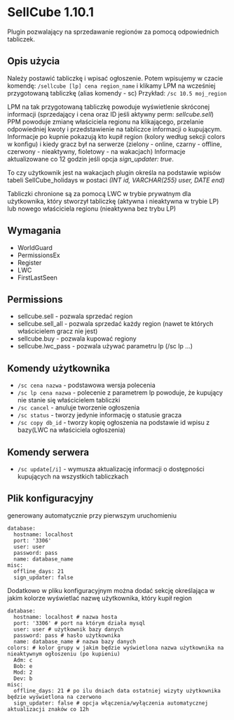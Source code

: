 SellCube 1.10.1
===============
Plugin pozwalający na sprzedawanie regionów za pomocą odpowiednich tabliczek.

Opis użycia
-----------
Należy postawić tabliczkę i wpisać ogłoszenie.
Potem wpisujemy w czacie komendę: `/sellcube [lp] cena region_name` i klikamy LPM na wcześniej przygotowaną tabliczkę (alias komendy - sc)
Przykład: `/sc 10.5 moj_region`

LPM na tak przygotowaną tabliczkę powoduje wyświetlenie skróconej informacji (sprzedający i cena oraz ID jeśli aktywny perm: _sellcube.sell_)
PPM powoduje zmianę właściciela regionu na klikającego, przelanie odpowiedniej kwoty i przedstawienie na tabliczce informacji o kupującym.
Informacje po kupnie pokazują kto kupił region (kolory według sekcji colors w konfigu) i kiedy gracz był na serwerze (zielony - online, czarny - offline, czerwony - nieaktywny, fioletowy - na wakacjach)
Informacje aktualizowane co 12 godzin jeśli opcja _sign_updater: true_.

To czy użytkownik jest na wakacjach plugin określa na podstawie wpisów tabeli SellCube_holidays w postaci _(INT id, VARCHAR(255) user, DATE end)_

Tabliczki chronione są za pomocą LWC w trybie prywatnym dla użytkownika, który stworzył tabliczkę (aktywna i nieaktywna w trybie LP) lub nowego właściciela regionu (nieaktywna bez trybu LP)

Wymagania
---------
* WorldGuard
* PermissionsEx
* Register
* LWC
* FirstLastSeen

Permissions
-----------
* sellcube.sell - pozwala sprzedać region
* sellcube.sell_all - pozwala sprzedać każdy region (nawet te których właścicielem gracz nie jest)
* sellcube.buy - pozwala kupować regiony
* sellcube.lwc_pass - pozwala używać parametru lp (/sc lp ...)

Komendy użytkownika
-------------------
* `/sc cena nazwa` - podstawowa wersja polecenia
* `/sc lp cena nazwa` - polecenie z parametrem lp powoduje, że kupujący nie stanie się właścicielem tabliczki
* `/sc cancel` - anuluje tworzenie ogłoszenia
* `/sc status` - tworzy jedynie informację o statusie gracza
* `/sc copy db_id` - tworzy kopię ogłoszenia na podstawie id wpisu z bazy(LWC na właściciela ogłoszenia)

Komendy serwera
---------------
* `/sc update[/i]` - wymusza aktualizację informacji o dostępności kupujących na wszystkich tabliczkach

Plik konfiguracyjny
-------------------
generowany automatycznie przy pierwszym uruchomieniu

    database:
      hostname: localhost
      port: '3306'
      user: user
      password: pass
      name: database_name
    misc:
      offline_days: 21
      sign_updater: false

Dodatkowo w pliku konfiguracyjnym można dodać sekcję określająca w jakim kolorze wyświetlać nazwę użytkownika, który kupił region

    database:
      hostname: localhost # nazwa hosta
      port: '3306' # port na którym działa mysql
      user: user # użytkownik bazy danych
      password: pass # hasło użytkownika
      name: database_name # nazwa bazy danych
    colors: # kolor grupy w jakim będzie wyświetlona nazwa użytkownika na nieaktywnym ogłoszeniu (po kupieniu)
      Adm: c
      Bob: e
      Mod: 2
      Dev: b
    misc:
      offline_days: 21 # po ilu dniach data ostatniej wizyty użytkownika będzie wyświetlona na czerwono
      sign_updater: false # opcja włączenia/wyłączenia automatycznej aktualizacji znaków co 12h
